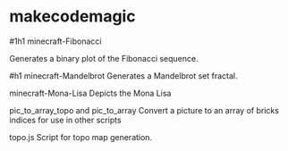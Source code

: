 # makecodemagic

#1h1 minecraft-Fibonacci

Generates a binary plot of the Fibonacci sequence.

#h1 minecraft-Mandelbrot
Generates a Mandelbrot set fractal.

minecraft-Mona-Lisa
Depicts the Mona Lisa

pic_to_array_topo and pic_to_array
Convert a picture to an array of bricks indices for use in other scripts

topo.js
Script for topo map generation.
